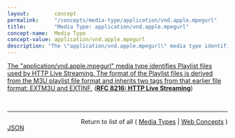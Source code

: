 ```yaml
---
layout:        concept
permalink:     "/concepts/media-type/application/vnd.apple.mpegurl"
title:         "Media Type: application/vnd.apple.mpegurl"
concept-name:  Media Type
concept-value: application/vnd.apple.mpegurl
description: "The \"application/vnd.apple.mpegurl\" media type identifies Playlist files used by HTTP Live Streaming. The format of the Playlist files is derived from the M3U playlist file format and inherits two tags from that earlier file format: EXTM3U and EXTINF."
---
```


[The "application/vnd.apple.mpegurl" media type identifies Playlist files used by HTTP Live Streaming. The format of the Playlist files is derived from the M3U playlist file format and inherits two tags from that earlier file format: EXTM3U and EXTINF.](https://datatracker.ietf.org/doc/html/rfc8216#section-4 "Read documentation for Media Type &#34;application/vnd.apple.mpegurl&#34;") (**[RFC 8216: HTTP Live Streaming](/specs/IETF/RFC/8216 "This document describes a protocol for transferring unbounded streams of multimedia data. It specifies the data format of the files and the actions to be taken by the server (sender) and the clients (receivers) of the streams. It describes version 7 of this protocol.")**)

<br/>
<hr/>

<p style="float : left"><a href="./application/vnd.apple.mpegurl.json" title="JSON representing this particular Web Concept value">JSON</a></p>
<p style="text-align: right">Return to list of all ( <a href="../media-type/">Media Types</a> | <a href="../">Web Concepts</a> )</p>
